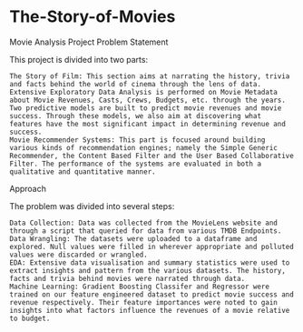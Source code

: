 # The-Story-of-Movies
Movie Analysis Project
Problem Statement

This project is divided into two parts:

    The Story of Film: This section aims at narrating the history, trivia and facts behind the world of cinema through the lens of data. Extensive Exploratory Data Analysis is performed on Movie Metadata about Movie Revenues, Casts, Crews, Budgets, etc. through the years. Two predictive models are built to predict movie revenues and movie success. Through these models, we also aim at discovering what features have the most significant impact in determining revenue and success.
    Movie Recommender Systems: This part is focused around building various kinds of recommendation engines; namely the Simple Generic Recommender, the Content Based Filter and the User Based Collaborative Filter. The performance of the systems are evaluated in both a qualitative and quantitative manner.

Approach

The problem was divided into several steps:

    Data Collection: Data was collected from the MovieLens website and through a script that queried for data from various TMDB Endpoints.
    Data Wrangling: The datasets were uploaded to a dataframe and explored. Null values were filled in wherever appropriate and polluted values were discarded or wrangled.
    EDA: Extensive data visualisation and summary statistics were used to extract insights and pattern from the various datasets. The history, facts and trivia behind movies were narrated through data.
    Machine Learning: Gradient Boosting Classifer and Regressor were trained on our feature engineered dataset to predict movie success and revenue respectively. Their feature importances were noted to gain insights into what factors influence the revenues of a movie relative to budget.
